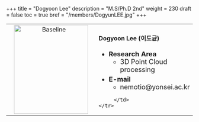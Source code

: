 +++
title = "Dogyoon Lee"
description = "M.S/Ph.D 2nd"
weight = 230
draft = false
toc = true
bref = "/members/DogyunLEE.jpg"
+++

<table>
    <tr>
       <td width="280" align="center" valign="top">
          <img alt="Baseline" width="200px" height="240" src="/members/DogyunLEE.jpg">
       </td>
       <td>
            <h4>Dogyoon Lee (이도균)</h4>
            <ul class="member_info">
                <li style="font-size: 18px"><b>Research Area</b>
                    <ul class="interest">
                        <li style="margin-bottom: 5px">3D Point Cloud processing</li>
                    </ul>
                </li>
                <li style="font-size: 18px"><b>E-mail</b>
                    <ul>
                        <li style="margin-bottom: 5px">nemotio@yonsei.ac.kr</li>
                    </ul>
                </li>
            </ul>
            
         </td>
    </tr>
</table>